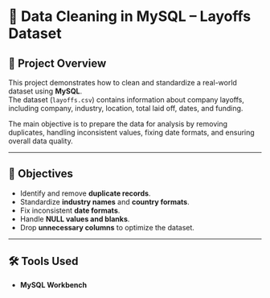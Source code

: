 # 🧹 Data Cleaning in MySQL – Layoffs Dataset  

## 📌 Project Overview  
This project demonstrates how to clean and standardize a real-world dataset using **MySQL**.  
The dataset (`layoffs.csv`) contains information about company layoffs, including company, industry, location, total laid off, dates, and funding.  

The main objective is to prepare the data for analysis by removing duplicates, handling inconsistent values, fixing date formats, and ensuring overall data quality.  

---

## 🎯 Objectives  
- Identify and remove **duplicate records**.  
- Standardize **industry names** and **country formats**.  
- Fix inconsistent **date formats**.  
- Handle **NULL values and blanks**.  
- Drop **unnecessary columns** to optimize the dataset.  

---

## 🛠 Tools Used  
- **MySQL Workbench**  
